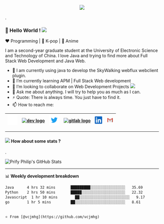 <p align="center">
  <img src="https://github.com/vcjmhg/vcjmhg/blob/master/code.gif">
</p>
  
.
  
  
### 👋 Hello World !  <img src="https://github.com/TheDudeThatCode/TheDudeThatCode/blob/master/Assets/Earth.gif" width="24px">
  
:heart: Programming | :black_heart: K-pop | :blue_heart: Anime
  
I am a second-year graduate student at the University of Electronic Science and Technology of China. I love Java and trying to find more about Full Stack Web Development and Java Web. 

- 🔭 I am currently using java to develop the SkyWalking webflux webclient plugin.
- 🌱 I’m currently learning APM | Full Stack Web development
- 👯 I’m looking to collaborate on Web Development Projects <img src="https://media.giphy.com/media/WUlplcMpOCEmTGBtBW/giphy.gif" width="30">
- 💬 Ask me about anything. I will try to help you as much as I can.
- ⚡ Quote: There is always time. You just have to find it.
- 📫 How to reach me:

| [<img src="https://raw.githubusercontent.com/Delta456/Delta456/master/img/github.png" alt="github logo" width="34">](https://github.com/vcjmhg) |  [<img src="https://raw.githubusercontent.com/Delta456/Delta456/master/img/dev.png" alt="dev logo" width="24">](https://dev.to/vcjmhg) |  [<img src="https://raw.githubusercontent.com/Delta456/Delta456/master/img/twitter.png" alt="twitter logo" width="34">](https://twitter.com/vcjmhg) |  [<img src="https://raw.githubusercontent.com/Delta456/Delta456/master/img/gitlab.png" alt="gitlab logo" width="24">](https://gitlab.com/vcjmhg) |  [<img src="https://github.com/Amchuz/Amchuz/blob/master/linkedin.jpeg" alt="linkedin logo" width="24">](https://www.linkedin.com/in/prify-philip-343b53150/) |  [<img src="https://github.com/Amchuz/Amchuz/blob/master/gmail.jpeg" alt="gmail logo" width="24">](gowithhappy123@gmail.com)
|---|---|---|---|---|---|

----

#### <img src="https://media.giphy.com/media/VgCDAzcKvsR6OM0uWg/giphy.gif" width="50"> How about some stats ?
  
.    
   
![Prify Philip's GitHub Stats](https://github-readme-stats.vercel.app/api?username=vcjmhg&hide=["stars"]&show_icons=true)

-------

📊 **Weekly development breakdown**
<!--START_SECTION:waka-->
```text
Java      4 hrs 32 mins       █████████░░░░░░░░░░░░░░░░   35.69 
Python    2 hrs 50 mins       █████░░░░░░░░░░░░░░░░░░░░   22.32 
Javascript  1 hr 10 mins        ██░░░░░░░░░░░░░░░░░░░░░░░   9.17 
go        1 hr 5 mins         ██░░░░░░░░░░░░░░░░░░░░░░░   8.61 


⭐️ From [@vcjmhg](https://github.com/vcjmhg)
